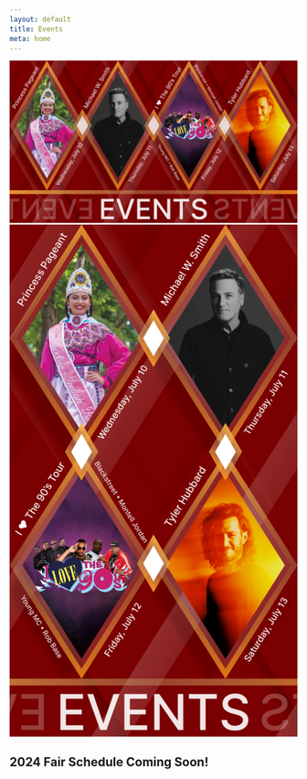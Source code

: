 ```yaml
---
layout: default
title: Events
meta: home
---
```


<section class="diamond-bg">
  <div class="container">
    <img src="../assets/img/event-banner-01.jpg" class="img-fluid d-none d-md-block img-shadow">
    <img src="../assets/img/event-banner-02.jpg" class="img-fluid d-block d-md-none img-shadow">
    <style>
      [class^="bi-geo-alt-fill"]::before, [class*="bi-geo-alt-fill"]::before { vertical-align: middle!important; }
    </style>
    <h2 class="display-2 shadow-text pt-5">2024 Fair Schedule Coming Soon!</h2>
    <!--{% assign cachedNow = 'now' | date: '%Y-%m-%d' %}
    <ul class="nav nav-pills nav-fill h5" id="myTab" role="tablist">
      {% include eventTabFirst.html day="dayOne" date="2023-07-05" %}
      {% include eventTab.html day="dayTwo" date="2023-07-06" %}
      {% include eventTab.html day="dayThree" date="2023-07-07" %}
      {% include eventTab.html day="dayFour" date="2023-07-08" %}
      {% include eventTab.html day="dayFive" date="2023-07-10" %}
      {% include eventTab.html day="daySix" date="2023-07-11" %}
      {% include eventTab.html day="daySeven" date="2023-07-12" %}
      {% include eventTab.html day="dayEight" date="2023-07-13" %}
      {% include eventTab.html day="dayNine" date="2023-07-14" %}
      {% include eventTabLast.html day="dayTen" date="2023-07-15" %}
    </ul>
    <div class="btn-group my-3 h2" role="group" aria-label="Filter Divs">
      <button type="button" class="btn btn-lg btn-outline-secondary active" data-filter="all">All</button>
      <button type="button" class="btn btn-lg btn-outline-secondary" data-filter="card-culture">Culture</button>
      <button type="button" class="btn btn-lg btn-outline-secondary" data-filter="card-family">Family Fun</button>
      <button type="button" class="btn btn-lg btn-outline-secondary" data-filter="card-stickball">Stickball</button>
      <button type="button" class="btn btn-lg btn-outline-secondary" data-filter="card-pageant">Pageant</button>
      <button type="button" class="btn btn-lg btn-outline-secondary" data-filter="card-competitions">Competitions</button>
    </div>-->
    <!-- <div class="form-check form-check-inline">
      <input type="checkbox" class="form-check-input" id="card-culture">
      <label class="form-check-label" for="card-culture">Culture</label>
    </div>
    <div class="form-check form-check-inline">
      <input type="checkbox" class="form-check-input" id="card-family-fun">
      <label class="form-check-label" for="card-family-fun">Family Fun</label>
    </div>
    <div class="form-check form-check-inline">
      <input type="checkbox" class="form-check-input" id="card-stickball">
      <label class="form-check-label" for="card-stickball">Stickball</label>
    </div>
    <div class="form-check form-check-inline">
      <input type="checkbox" class="form-check-input" id="card-pageant">
      <label class="form-check-label" for="card-pageant">Pageant</label>
    </div>
    <div class="form-check form-check-inline">
      <input type="checkbox" class="form-check-input" id="card-competitions">
      <label class="form-check-label" for="card-competitions">Competitions</label>
    </div> -->
    <!--<div class="tab-content pt-3" id="myTabContent">
      <div class="tab-pane fade{% if cachedNow <= '2023-07-05' %} show active{% endif %}" id="dayOne" role="tabpanel" aria-labelledby="dayOne-tab">
        <div class="row row-cols-1 row-cols-md-2 row-cols-lg-3 row-cols-xl-4 g-4">
          {% for event in site.data.schedule.day01.events %}
          <div class="col card-{{ event.style }}">
            {% if event.style %}<div class="card card-{{ event.style }} h-100">
            {% else %}<div class="card card-default h-100">
            {% endif %}
              <div class="card-header pt-3">
                <p class="h4">{{ event.hour }}</p>
              </div>
              <div class="card-body h-100 d-flex flex-column justify-content-center">
                {% if event.style %}<a href="../{{ event.style }}/" class="text-dark" style="text-decoration: none;">
                {% else %}<a href="#" class="text-dark" style="text-decoration: none;">
                {% endif %}
                  <p class="h5">{{ event.category }}</p>
                  <p class="h4">{{ event.title }}</p>
                </a>
              </div>
              <a href="../map/" class="text-white" style="text-decoration: none;">
                <div class="card-footer pt-3">
                  <p class="h5"><i class="bi bi-geo-alt-fill"></i> {{ event.location }}</p>
                </div>
              </a>
            </div>
          </div>
          {% endfor %}
        </div>
      </div>
      <div class="tab-pane fade{% if cachedNow == '2023-07-06' %} show active{% endif %}" id="dayTwo" role="tabpanel" aria-labelledby="dayTwo-tab">
        <div class="row row-cols-1 row-cols-md-2 row-cols-lg-3 row-cols-xl-4 g-4">
          {% for event in site.data.schedule.day02.events %}
          <div class="col card-{{ event.style }}">
            {% if event.style %}<div class="card card-{{ event.style }} h-100">
            {% else %}<div class="card card-default h-100">
            {% endif %}
              <div class="card-header pt-3">
                <p class="h4">{{ event.hour }}</p>
              </div>
              <div class="card-body h-100 d-flex flex-column justify-content-center">
                {% if event.style %}<a href="../{{ event.style }}/" class="text-dark" style="text-decoration: none;">
                {% else %}<a href="#" class="text-dark" style="text-decoration: none;">
                {% endif %}
                  <p class="h5">{{ event.category }}</p>
                  <p class="h4">{{ event.title }}</p>
                </a>
              </div>
              <a href="../map/" class="text-white" style="text-decoration: none;">
                <div class="card-footer pt-3">
                  <p class="h5"><i class="bi bi-geo-alt-fill"></i> {{ event.location }}</p>
                </div>
              </a>
            </div>
          </div>
          {% endfor %}
        </div>
      </div>
      <div class="tab-pane fade{% if cachedNow == '2023-07-07' %} show active{% endif %}" id="dayThree" role="tabpanel" aria-labelledby="dayThree-tab">
        <div class="row row-cols-1 row-cols-md-2 row-cols-lg-3 row-cols-xl-4 g-4">
          {% for event in site.data.schedule.day03.events %}
          <div class="col card-{{ event.style }}">
            {% if event.style %}<div class="card card-{{ event.style }} h-100">
            {% else %}<div class="card card-default h-100">
            {% endif %}
              <div class="card-header pt-3">
                <p class="h4">{{ event.hour }}</p>
              </div>
              <div class="card-body h-100 d-flex flex-column justify-content-center">
                {% if event.style %}<a href="../{{ event.style }}/" class="text-dark" style="text-decoration: none;">
                {% else %}<a href="#" class="text-dark" style="text-decoration: none;">
                {% endif %}
                  <p class="h5">{{ event.category }}</p>
                  <p class="h4">{{ event.title }}</p>
                </a>
              </div>
              <a href="../map/" class="text-white" style="text-decoration: none;">
                <div class="card-footer pt-3">
                  <p class="h5"><i class="bi bi-geo-alt-fill"></i> {{ event.location }}</p>
                </div>
              </a>
            </div>
          </div>
          {% endfor %}
        </div>
      </div>
      <div class="tab-pane fade{% if cachedNow == '2023-07-08' %} show active{% endif %}" id="dayFour" role="tabpanel" aria-labelledby="dayFour-tab">
        <div class="row row-cols-1 row-cols-md-2 row-cols-lg-3 row-cols-xl-4 g-4">
          {% for event in site.data.schedule.day04.events %}
          <div class="col card-{{ event.style }}">
            {% if event.style %}<div class="card card-{{ event.style }} h-100">
            {% else %}<div class="card card-default h-100">
            {% endif %}
              <div class="card-header pt-3">
                <p class="h4">{{ event.hour }}</p>
              </div>
              <div class="card-body h-100 d-flex flex-column justify-content-center">
                {% if event.style %}<a href="../{{ event.style }}/" class="text-dark" style="text-decoration: none;">
                {% else %}<a href="#" class="text-dark" style="text-decoration: none;">
                {% endif %}
                  <p class="h5">{{ event.category }}</p>
                  <p class="h4">{{ event.title }}</p>
                </a>
              </div>
              <a href="../map/" class="text-white" style="text-decoration: none;">
                <div class="card-footer pt-3">
                  <p class="h5"><i class="bi bi-geo-alt-fill"></i> {{ event.location }}</p>
                </div>
              </a>
            </div>
          </div>
          {% endfor %}
        </div>
      </div>
      <div class="tab-pane fade{% if cachedNow == '2023-07-09' or cachedNow == '2023-07-10' %} show active{% endif %}" id="dayFive" role="tabpanel" aria-labelledby="dayFive-tab">
        <div class="row row-cols-1 row-cols-md-2 row-cols-lg-3 row-cols-xl-4 g-4">
          {% for event in site.data.schedule.day05.events %}
          <div class="col card-{{ event.style }}">
            {% if event.style %}<div class="card card-{{ event.style }} h-100">
            {% else %}<div class="card card-default h-100">
            {% endif %}
              <div class="card-header pt-3">
                <p class="h4">{{ event.hour }}</p>
              </div>
              <div class="card-body h-100 d-flex flex-column justify-content-center">
                {% if event.style %}<a href="../{{ event.style }}/" class="text-dark" style="text-decoration: none;">
                {% else %}<a href="#" class="text-dark" style="text-decoration: none;">
                {% endif %}
                  <p class="h5">{{ event.category }}</p>
                  <p class="h4">{{ event.title }}</p>
                </a>
              </div>
              <a href="../map/" class="text-white" style="text-decoration: none;">
                <div class="card-footer pt-3">
                  <p class="h5"><i class="bi bi-geo-alt-fill"></i> {{ event.location }}</p>
                </div>
              </a>
            </div>
          </div>
          {% endfor %}
        </div>
      </div>
      <div class="tab-pane fade{% if cachedNow == '2023-07-11' %} show active{% endif %}" id="daySix" role="tabpanel" aria-labelledby="daySix-tab">
        <div class="row row-cols-1 row-cols-md-2 row-cols-lg-3 row-cols-xl-4 g-4">
          {% for event in site.data.schedule.day06.events %}
          <div class="col card-{{ event.style }}">
            {% if event.style %}<div class="card card-{{ event.style }} h-100">
            {% else %}<div class="card card-default h-100">
            {% endif %}
              <div class="card-header pt-3">
                <p class="h4">{{ event.hour }}</p>
              </div>
              <div class="card-body h-100 d-flex flex-column justify-content-center">
                {% if event.style %}<a href="../{{ event.style }}/" class="text-dark" style="text-decoration: none;">
                {% else %}<a href="#" class="text-dark" style="text-decoration: none;">
                {% endif %}
                  <p class="h5">{{ event.category }}</p>
                  <p class="h4">{{ event.title }}</p>
                </a>
              </div>
              <a href="../map/" class="text-white" style="text-decoration: none;">
                <div class="card-footer pt-3">
                  <p class="h5"><i class="bi bi-geo-alt-fill"></i> {{ event.location }}</p>
                </div>
              </a>
            </div>
          </div>
          {% endfor %}
        </div>
      </div>
      <div class="tab-pane fade{% if cachedNow == '2023-07-12' %} show active{% endif %}" id="daySeven" role="tabpanel" aria-labelledby="daySeven-tab">
        <div class="row row-cols-1 row-cols-md-2 row-cols-lg-3 row-cols-xl-4 g-4">
          {% for event in site.data.schedule.day07.events %}
          <div class="col card-{{ event.style }}">
            {% if event.style %}<div class="card card-{{ event.style }} h-100">
            {% else %}<div class="card card-default h-100">
            {% endif %}
              <div class="card-header pt-3">
                <p class="h4">{{ event.hour }}</p>
              </div>
              <div class="card-body h-100 d-flex flex-column justify-content-center">
                {% if event.style %}<a href="../{{ event.style }}/" class="text-dark" style="text-decoration: none;">
                {% else %}<a href="#" class="text-dark" style="text-decoration: none;">
                {% endif %}
                  <p class="h5">{{ event.category }}</p>
                  <p class="h4">{{ event.title }}</p>
                </a>
              </div>
              <a href="../map/" class="text-white" style="text-decoration: none;">
                <div class="card-footer pt-3">
                  <p class="h5"><i class="bi bi-geo-alt-fill"></i> {{ event.location }}</p>
                </div>
              </a>
            </div>
          </div>
          {% endfor %}
        </div>
      </div>
      <div class="tab-pane fade{% if cachedNow == '2023-07-13' %} show active{% endif %}" id="dayEight" role="tabpanel" aria-labelledby="dayEight-tab">
        <div class="row row-cols-1 row-cols-md-2 row-cols-lg-3 row-cols-xl-4 g-4">
          {% for event in site.data.schedule.day08.events %}
          <div class="col card-{{ event.style }}">
            {% if event.style %}<div class="card card-{{ event.style }} h-100">
            {% else %}<div class="card card-default h-100">
            {% endif %}
              <div class="card-header pt-3">
                <p class="h4">{{ event.hour }}</p>
              </div>
              <div class="card-body h-100 d-flex flex-column justify-content-center">
                {% if event.style %}<a href="../{{ event.style }}/" class="text-dark" style="text-decoration: none;">
                {% else %}<a href="#" class="text-dark" style="text-decoration: none;">
                {% endif %}
                  <p class="h5">{{ event.category }}</p>
                  <p class="h4">{{ event.title }}</p>
                </a>
              </div>
              <a href="../map/" class="text-white" style="text-decoration: none;">
                <div class="card-footer pt-3">
                  <p class="h5"><i class="bi bi-geo-alt-fill"></i> {{ event.location }}</p>
                </div>
              </a>
            </div>
          </div>
          {% endfor %}
        </div>
      </div>
      <div class="tab-pane fade{% if cachedNow == '2023-07-14' %} show active{% endif %}" id="dayNine" role="tabpanel" aria-labelledby="dayNine-tab">
        <div class="row row-cols-1 row-cols-md-2 row-cols-lg-3 row-cols-xl-4 g-4">
          {% for event in site.data.schedule.day09.events %}
          <div class="col card-{{ event.style }}">
            {% if event.style %}<div class="card card-{{ event.style }} h-100">
            {% else %}<div class="card card-default h-100">
            {% endif %}
              <div class="card-header pt-3">
                <p class="h4">{{ event.hour }}</p>
              </div>
              <div class="card-body h-100 d-flex flex-column justify-content-center">
                {% if event.style %}<a href="../{{ event.style }}/" class="text-dark" style="text-decoration: none;">
                {% else %}<a href="#" class="text-dark" style="text-decoration: none;">
                {% endif %}
                  <p class="h5">{{ event.category }}</p>
                  <p class="h4">{{ event.title }}</p>
                </a>
              </div>
              <a href="../map/" class="text-white" style="text-decoration: none;">
                <div class="card-footer pt-3">
                  <p class="h5"><i class="bi bi-geo-alt-fill"></i> {{ event.location }}</p>
                </div>
              </a>
            </div>
          </div>
          {% endfor %}
        </div>
      </div>
      <div class="tab-pane fade{% if cachedNow >= '2023-07-15' %} show active{% endif %}" id="dayTen" role="tabpanel" aria-labelledby="dayTen-tab">
        <div class="row row-cols-1 row-cols-md-2 row-cols-lg-3 row-cols-xl-4 g-4">
          {% for event in site.data.schedule.day10.events %}
          <div class="col card-{{ event.style }}">
            {% if event.style %}<div class="card card-{{ event.style }} h-100">
            {% else %}<div class="card card-default h-100">
            {% endif %}
              <div class="card-header pt-3">
                <p class="h4">{{ event.hour }}</p>
              </div>
              <div class="card-body h-100 d-flex flex-column justify-content-center">
                {% if event.style %}<a href="../{{ event.style }}/" class="text-dark" style="text-decoration: none;">
                {% else %}<a href="#" class="text-dark" style="text-decoration: none;">
                {% endif %}
                  <p class="h5">{{ event.category }}</p>
                  <p class="h4">{{ event.title }}</p>
                </a>
              </div>
              <a href="../map/" class="text-white" style="text-decoration: none;">
                <div class="card-footer pt-3">
                  <p class="h5"><i class="bi bi-geo-alt-fill"></i> {{ event.location }}</p>
                </div>
              </a>
            </div>
          </div>
          {% endfor %}
        </div>
      </div>
    </div>-->
  </div>
</section>

<script>
  var triggerTabList = [].slice.call(document.querySelectorAll('#myTab a'))
  triggerTabList.forEach(function (triggerEl) {
    var tabTrigger = new bootstrap.Tab(triggerEl)

    triggerEl.addEventListener('click', function (event) {
      event.preventDefault()
      tabTrigger.show()
    })
  })
</script>
<script src="/assets/js/filterDivs.js"></script>
